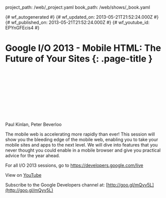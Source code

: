 project_path: /web/_project.yaml
book_path: /web/shows/_book.yaml

{# wf_autogenerated #}
{# wf_updated_on: 2013-05-21T21:52:24.000Z #}
{# wf_published_on: 2013-05-21T21:52:24.000Z #}
{# wf_youtube_id: EPYnGFEcis4 #}

# Google I/O 2013 - Mobile HTML: The Future of Your Sites {: .page-title }


<div class="video-wrapper">
  <iframe class="devsite-embedded-youtube-video" data-video-id="EPYnGFEcis4"
          data-autohide="1" data-showinfo="0" frameborder="0" allowfullscreen>
  </iframe>
</div>

Paul Kinlan, Peter Beverloo 

The mobile web is accelerating more rapidly than ever!  This session will show you the bleeding edge of the mobile web, enabling you to take your mobile sites and apps to the next level.  We will dive into features that you never thought you could enable in a mobile browser and give you practical advice for the year ahead.

For all I/O 2013 sessions, go to https://developers.google.com/live

View on [YouTube](https://youtu.be/EPYnGFEcis4)

Subscribe to the Google Developers channel at: [http://goo.gl/mQyv5L](http://goo.gl/mQyv5L)
